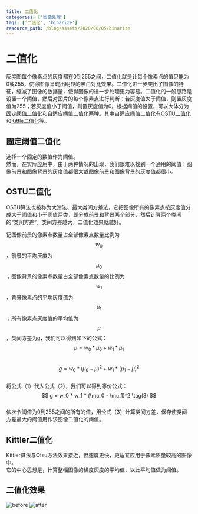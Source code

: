 ```yaml
---
title: 二值化
categories: ['图像处理']
tags: [‘二值化’, 'binarize']
resource_path: /blog/assets/2020/06/05/binarize
---
```


<script type="text/javascript" async src="https://cdn.mathjax.org/mathjax/latest/MathJax.js?config=TeX-MML-AM_CHTML"> </script>

二值化
===

灰度图每个像素点的灰度都在0到255之间，二值化就是让每个像素点的值只能为0或255，使得图像呈现出明显的黑白对比效果。二值化进一步突出了图像的特征，缩减了图像的数据量，使得图像的进一步处理更为容易。二值化的一般思路是设置一个阈值，然后对图片的每个像素点进行判断：若灰度值大于阈值，则置灰度值为255；若灰度值小于阈值，则置灰度值为0。根据阈值的设置，可以大体分为[固定阈值二值化](#固定阈值二值化)和自适应阈值二值化两种。其中自适应阈值二值化有[OSTU二值化](#OSTU二值化)和[Kittle二值化](#Kittler二值化)等。

固定阈值二值化
---
选择一个固定的数值作为阈值。  
然而，在实际应用中，由于两种情况的出现，我们很难以找到一个通用的阈值：图像前景和图像背景的灰度值都很大或图像前景和图像背景的灰度值都很小。

OSTU二值化
---
OSTU算法也被称为大津法、最大类间方差法，它把图像所有的像素点按灰度值分成大于阈值和小于阈值两类，即分成前景和背景两个部分，然后计算两个类间的“类间方差”。类间方差越大，二值化效果就越好。  

记图像前景的像素点数量占全部像素点数量比例为$$ w_0 $$，前景的平均灰度为$$ \mu_0 $$；图像背景的像素点数量占全部像素点数量的比例为$$ w_1 $$，背景像素点的平均灰度值为$$ \mu_1 $$；所有像素点灰度值的平均值为$$ \mu $$，类间方差为g，我们可以得到如下的公式：  
$$
\mu = w_0 * \mu_0 + w_1 * \mu_1 \tag{1}
$$  
$$
g = w_0*(\mu_0-\mu)^2+w_1*(\mu_1-\mu)^2 \tag{2}
$$  
将公式（1）代入公式（2），我们可以得到等价公式：  
$$ g = w_0 * w_1 * (\mu_0 - \mu_1)^2 \tag(3) $$  
依次令阈值为0到255之间的所有的值，用公式（3）计算类间方差，保存使类间方差最大的阈值用作该图像二值化的阈值。

Kittler二值化
---
Kittler算法与Otsu方法效果接近，但速度更快，更适宜应用于像素质量较高的图像中。  
它的中心思想是，计算整幅图像的梯度灰度的平均值，以此平均值做为阈值。

二值化效果
---
![before]({{page.resource_path}}/before.png)
![after]({{page.resource_path}}/after.png)




